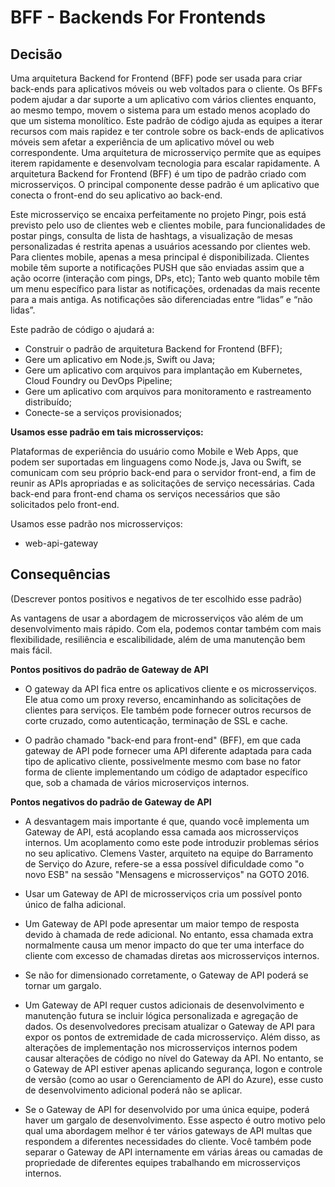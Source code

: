 # BFF - Backends For Frontends

## Decisão

Uma arquitetura Backend for Frontend (BFF) pode ser usada para criar back-ends para aplicativos móveis ou web voltados para o cliente. Os BFFs podem ajudar a dar suporte a um aplicativo com vários clientes enquanto, ao mesmo tempo, movem o sistema para um estado menos acoplado do que um sistema monolítico. Este padrão de código ajuda as equipes a iterar recursos com mais rapidez e ter controle sobre os back-ends de aplicativos móveis sem afetar a experiência de um aplicativo móvel ou web correspondente. Uma arquitetura de microsserviço permite que as equipes iterem rapidamente e desenvolvam tecnologia para escalar rapidamente. A arquitetura Backend for Frontend (BFF) é um tipo de padrão criado com microsserviços. O principal componente desse padrão é um aplicativo que conecta o front-end do seu aplicativo ao back-end.

Este microsserviço se encaixa perfeitamente no projeto Pingr, pois está previsto pelo uso de clientes web e clientes mobile, para funcionalidades de postar pings, consulta de lista de hashtags, a visualização de mesas personalizadas é restrita apenas a usuários acessando por clientes web. Para clientes mobile, apenas a mesa principal é disponibilizada. Clientes mobile têm suporte a notificações PUSH que são enviadas assim que a ação ocorre (interação com pings, DPs, etc); Tanto web quanto mobile têm um menu específico para listar as notificações, ordenadas da mais recente para a mais antiga. As notificações são diferenciadas entre “lidas” e “não lidas”.

Este padrão de código o ajudará a:

  * Construir o padrão de arquitetura Backend for Frontend (BFF);
  * Gere um aplicativo em Node.js, Swift ou Java;
  * Gere um aplicativo com arquivos para implantação em Kubernetes, Cloud Foundry ou DevOps Pipeline;
  * Gere um aplicativo com arquivos para monitoramento e rastreamento distribuído;
  * Conecte-se a serviços provisionados;

**Usamos esse padrão em tais microsserviços:**

Plataformas de experiência do usuário como Mobile e Web Apps, que podem ser suportadas em linguagens como Node.js, Java ou Swift, se comunicam com seu próprio back-end para o servidor front-end, a fim de reunir as APIs apropriadas e as solicitações de serviço necessárias.
Cada back-end para front-end chama os serviços necessários que são solicitados pelo front-end.

Usamos esse padrão nos microsserviços:

* web-api-gateway

## Consequências

(Descrever pontos positivos e negativos de ter escolhido esse padrão)

As vantagens de usar a abordagem de microsserviços vão além de um desenvolvimento mais rápido. Com ela, podemos contar também com mais flexibilidade, resiliência e escalibilidade, além de uma manutenção bem mais fácil. 

**Pontos positivos do padrão de Gateway de API**

  * O gateway da API fica entre os aplicativos cliente e os microsserviços. Ele atua como um proxy reverso, encaminhando as solicitações de clientes para serviços. Ele também pode fornecer outros recursos de corte cruzado, como autenticação, terminação de SSL e cache.

  * O padrão chamado "back-end para front-end" (BFF), em que cada gateway de API pode fornecer uma API diferente adaptada para cada tipo de aplicativo cliente, possivelmente mesmo com base no fator forma de cliente implementando um código de adaptador específico que, sob a chamada de vários microserviços internos.

**Pontos negativos do padrão de Gateway de API**

   * A desvantagem mais importante é que, quando você implementa um Gateway de API, está acoplando essa camada aos microsserviços internos. Um acoplamento como este pode introduzir problemas sérios no seu aplicativo. Clemens Vaster, arquiteto na equipe do Barramento de Serviço do Azure, refere-se a essa possível dificuldade como "o novo ESB" na sessão "Mensagens e microsserviços" na GOTO 2016.

   * Usar um Gateway de API de microsserviços cria um possível ponto único de falha adicional.

   * Um Gateway de API pode apresentar um maior tempo de resposta devido à chamada de rede adicional. No entanto, essa chamada extra normalmente causa um menor impacto do que ter uma interface do cliente com excesso de chamadas diretas aos microsserviços internos.

   * Se não for dimensionado corretamente, o Gateway de API poderá se tornar um gargalo.

   * Um Gateway de API requer custos adicionais de desenvolvimento e manutenção futura se incluir lógica personalizada e agregação de dados. Os desenvolvedores precisam atualizar o Gateway de API para expor os pontos de extremidade de cada microsserviço. Além disso, as alterações de implementação nos microsserviços internos podem causar alterações de código no nível do Gateway da API. No entanto, se o Gateway de API estiver apenas aplicando segurança, logon e controle de versão (como ao usar o Gerenciamento de API do Azure), esse custo de desenvolvimento adicional poderá não se aplicar.

   * Se o Gateway de API for desenvolvido por uma única equipe, poderá haver um gargalo de desenvolvimento. Esse aspecto é outro motivo pelo qual uma abordagem melhor é ter vários gateways de API multas que respondem a diferentes necessidades do cliente. Você também pode separar o Gateway de API internamente em várias áreas ou camadas de propriedade de diferentes equipes trabalhando em microsserviços internos.

